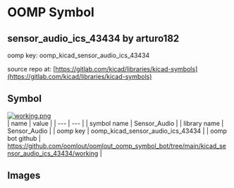 # OOMP Symbol  
## sensor_audio_ics_43434  by arturo182  
  
oomp key: oomp_kicad_sensor_audio_ics_43434  
  
source repo at: [https://gitlab.com/kicad/libraries/kicad-symbols](https://gitlab.com/kicad/libraries/kicad-symbols)  
## Symbol  
  
[![working.png](working_600.png)](working.png)  
| name | value | 
| --- | --- | 
| symbol name | Sensor_Audio | 
| library name | Sensor_Audio | 
| oomp key | oomp_kicad_sensor_audio_ics_43434 | 
| oomp bot github | https://github.com/oomlout/oomlout_oomp_symbol_bot/tree/main/kicad_sensor_audio_ics_43434/working | 
## Images  

